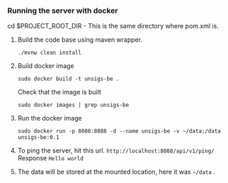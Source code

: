 ### Running the server with docker

cd $PROJECT_ROOT_DIR - This is the same directory where pom.xml is.

1. Build the code base using maven wrapper.

   `./mvnw clean install`

2. Build docker image

   `sudo docker build -t unsigs-be .`

   Check that the image is built

   `sudo docker images | grep unsigs-be`

3. Run the docker image

   `sudo docker run -p 8088:8088 -d --name unsigs-be -v ~/data:/data unsigs-be:0.1`

4. To ping the server, hit this url.
   `http://localhost:8088/api/v1/ping/`
   Response
   `Hello world`

5. The data will be stored at the mounted location, here it was `~/data` .
